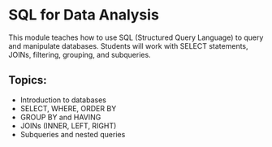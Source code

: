 # SQL for Data Analysis

This module teaches how to use SQL (Structured Query Language) to query and manipulate databases. Students will work with SELECT statements, JOINs, filtering, grouping, and subqueries.

## Topics:
- Introduction to databases
- SELECT, WHERE, ORDER BY
- GROUP BY and HAVING
- JOINs (INNER, LEFT, RIGHT)
- Subqueries and nested queries
